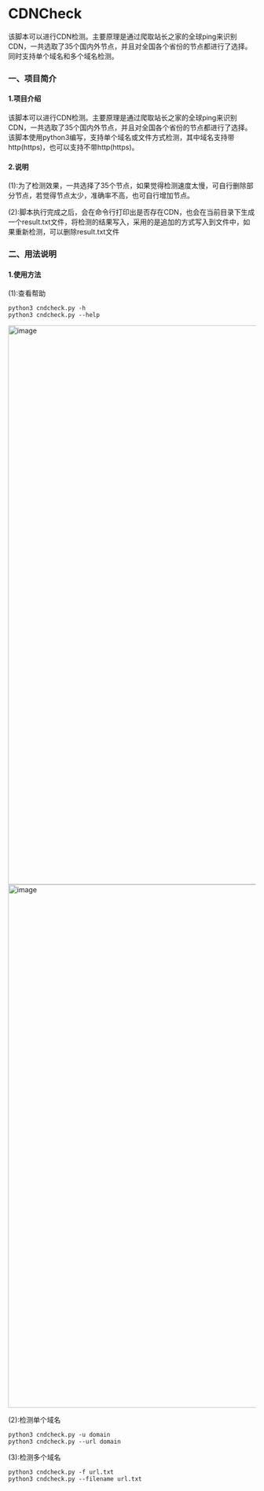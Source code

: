 # CDNCheck
该脚本可以进行CDN检测。主要原理是通过爬取站长之家的全球ping来识别CDN，一共选取了35个国内外节点，并且对全国各个省份的节点都进行了选择。同时支持单个域名和多个域名检测。

### 一、项目简介

#### 1.项目介绍

​        该脚本可以进行CDN检测。主要原理是通过爬取站长之家的全球ping来识别CDN，一共选取了35个国内外节点，并且对全国各个省份的节点都进行了选择。该脚本使用python3编写，支持单个域名或文件方式检测，其中域名支持带http(https)，也可以支持不带http(https)。

#### 2.说明

(1):为了检测效果，一共选择了35个节点，如果觉得检测速度太慢，可自行删除部分节点，若觉得节点太少，准确率不高，也可自行增加节点。

(2):脚本执行完成之后，会在命令行打印出是否存在CDN，也会在当前目录下生成一个result.txt文件，将检测的结果写入，采用的是追加的方式写入到文件中，如果重新检测，可以删除result.txt文件

### 二、用法说明

#### 1.使用方法

(1):查看帮助

```
python3 cndcheck.py -h
python3 cndcheck.py --help
```
<img width="1137" alt="image" src="https://user-images.githubusercontent.com/53456907/155275419-7d506baa-d87a-46d5-8838-3ca49e218253.png">

<img width="1064" alt="image" src="https://user-images.githubusercontent.com/53456907/155275461-8d638cb2-3fb4-4f71-900f-83249513ff23.png">


(2):检测单个域名

```
python3 cndcheck.py -u domain
python3 cndcheck.py --url domain
```

(3):检测多个域名

```
python3 cndcheck.py -f url.txt
python3 cndcheck.py --filename url.txt
```


